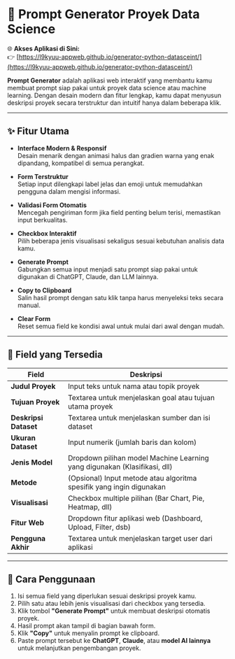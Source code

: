 # 🚀 Prompt Generator Proyek Data Science

🌐 **Akses Aplikasi di Sini:**  
👉 [https://l9kyuu-appweb.github.io/generator-python-datasceint/](https://l9kyuu-appweb.github.io/generator-python-datasceint/)

**Prompt Generator** adalah aplikasi web interaktif yang membantu kamu membuat prompt siap pakai untuk proyek data science atau machine learning. Dengan desain modern dan fitur lengkap, kamu dapat menyusun deskripsi proyek secara terstruktur dan intuitif hanya dalam beberapa klik.

---

## ✨ Fitur Utama

- **Interface Modern & Responsif**  
  Desain menarik dengan animasi halus dan gradien warna yang enak dipandang, kompatibel di semua perangkat.

- **Form Terstruktur**  
  Setiap input dilengkapi label jelas dan emoji untuk memudahkan pengguna dalam mengisi informasi.

- **Validasi Form Otomatis**  
  Mencegah pengiriman form jika field penting belum terisi, memastikan input berkualitas.

- **Checkbox Interaktif**  
  Pilih beberapa jenis visualisasi sekaligus sesuai kebutuhan analisis data kamu.

- **Generate Prompt**  
  Gabungkan semua input menjadi satu prompt siap pakai untuk digunakan di ChatGPT, Claude, dan LLM lainnya.

- **Copy to Clipboard**  
  Salin hasil prompt dengan satu klik tanpa harus menyeleksi teks secara manual.

- **Clear Form**  
  Reset semua field ke kondisi awal untuk mulai dari awal dengan mudah.

---

## 🎯 Field yang Tersedia

| Field            | Deskripsi                                                                 |
|------------------|--------------------------------------------------------------------------|
| **Judul Proyek** | Input teks untuk nama atau topik proyek                                  |
| **Tujuan Proyek**| Textarea untuk menjelaskan goal atau tujuan utama proyek                 |
| **Deskripsi Dataset** | Textarea untuk menjelaskan sumber dan isi dataset                  |
| **Ukuran Dataset**| Input numerik (jumlah baris dan kolom)                                  |
| **Jenis Model**  | Dropdown pilihan model Machine Learning yang digunakan (Klasifikasi, dll)|
| **Metode**       | (Opsional) Input metode atau algoritma spesifik yang ingin digunakan     |
| **Visualisasi**  | Checkbox multiple pilihan (Bar Chart, Pie, Heatmap, dll)                 |
| **Fitur Web**    | Dropdown fitur aplikasi web (Dashboard, Upload, Filter, dsb)             |
| **Pengguna Akhir**| Textarea untuk menjelaskan target user dari aplikasi                    |

---

## 🚀 Cara Penggunaan

1. Isi semua field yang diperlukan sesuai deskripsi proyek kamu.
2. Pilih satu atau lebih jenis visualisasi dari checkbox yang tersedia.
3. Klik tombol **"Generate Prompt"** untuk membuat deskripsi otomatis proyek.
4. Hasil prompt akan tampil di bagian bawah form.
5. Klik **"Copy"** untuk menyalin prompt ke clipboard.
6. Paste prompt tersebut ke **ChatGPT**, **Claude**, atau **model AI lainnya** untuk melanjutkan pengembangan proyek.
